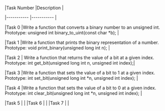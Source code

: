 |Task Number |Description |

|----------- |----------- |

|Task 0 |Write a function that converts a binary number to an unsigned int.
Prototype: unsigned int binary_to_uint(const char *b); |

|Task 1 |Write a function that prints the binary representation of a number.
Prototype: void print_binary(unsigned long int n); |

|Task 2 | Write a function that returns the value of a bit at a given index.
Prototype: int get_bit(unsigned long int n, unsigned int index);|

|Task 3 |Write a function that sets the value of a bit to 1 at a given index.
Prototype: int set_bit(unsigned long int *n, unsigned int index); |

|Task 4 |Write a function that sets the value of a bit to 0 at a given index.
Prototype: int clear_bit(unsigned long int *n, unsigned int index); |

|Task 5 | |
|Task 6 | |
|Task 7 | |
